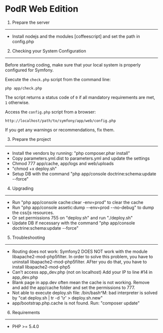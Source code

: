 PodR Web Edition
========================

1) Prepare the server
-------------------------------------
- Install nodejs and the modules [coffeescript] and set the path in config.php


2) Checking your System Configuration
-------------------------------------

Before starting coding, make sure that your local system is properly
configured for Symfony.

Execute the `check.php` script from the command line:

    php app/check.php

The script returns a status code of `0` if all mandatory requirements are met, `1` otherwise.

Access the `config.php` script from a browser:

    http://localhost/path/to/symfony/app/web/config.php

If you get any warnings or recommendations, fix them.

3) Prepare the project
-------------------------------------
- Install the vendors by running: "php composer.phar install"
- Copy parameters.yml.dist to parameters.yml and update the settings
- Chmod 777 app/cache, app/logs and web/uploads
- "chmod +x deploy.sh"
- Setup DB with the command "php app/console doctrine:schema:update --force"

4) Upgrading
-------------------------------------
- Run "php app/console cache:clear -env=prod" to clear the cache
- Run "php app/console assetic:dump --env=prod --no-debug" to dump the css/js resources.
- Or set permissions 755 on "deploy.sh" and run "./deploy.sh"
- Update DB if necessary with the command "php app/console doctrine:schema:update --force"

5) Troubleshooting
-------------------------------------
- Routing does not work:
  Symfony2 DOES NOT work with the module libapache2-mod-php5filter. In order to solve this problem, you have to uninstall libapache2-mod-php5filter. AFter you do that, you have to install libapache2-mod-php5
- Can't access app_dev.php (not on localhost)
  Add your IP to line #14 in app_dev.php
- Blank page in app.dev often mean the cache is not working. Remove and add the app/cache folder and set the permissions to 777.
- Not able to execute deploy.sh file: /bin/bash^M: bad interpreter is solved by "cat deploy.sh | tr -d '\r' > deploy.sh.new"
- app/bootstrap.php.cache is not found. Run: "composer update"

6) Requirements
-------------------------------------
- PHP >= 5.4.0